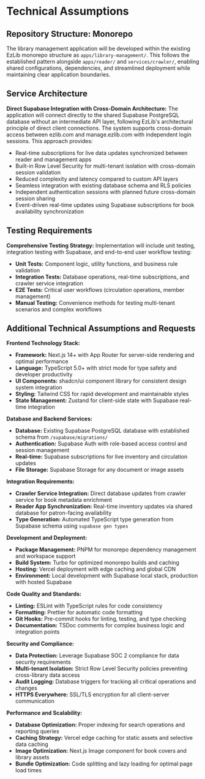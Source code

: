 # Technical Assumptions

## Repository Structure: Monorepo

The library management application will be developed within the existing EzLib monorepo structure as `apps/library-management/`. This follows the established pattern alongside `apps/reader/` and `services/crawler/`, enabling shared configurations, dependencies, and streamlined deployment while maintaining clear application boundaries.

## Service Architecture

**Direct Supabase Integration with Cross-Domain Architecture:** The application will connect directly to the shared Supabase PostgreSQL database without an intermediate API layer, following EzLib's architectural principle of direct client connections. The system supports cross-domain access between ezlib.com and manage.ezlib.com with independent login sessions. This approach provides:

- Real-time subscriptions for live data updates synchronized between reader and management apps
- Built-in Row Level Security for multi-tenant isolation with cross-domain session validation
- Reduced complexity and latency compared to custom API layers
- Seamless integration with existing database schema and RLS policies
- Independent authentication sessions with planned future cross-domain session sharing
- Event-driven real-time updates using Supabase subscriptions for book availability synchronization

## Testing Requirements

**Comprehensive Testing Strategy:** Implementation will include unit testing, integration testing with Supabase, and end-to-end user workflow testing:

- **Unit Tests:** Component logic, utility functions, and business rule validation
- **Integration Tests:** Database operations, real-time subscriptions, and crawler service integration
- **E2E Tests:** Critical user workflows (circulation operations, member management)
- **Manual Testing:** Convenience methods for testing multi-tenant scenarios and complex workflows

## Additional Technical Assumptions and Requests

**Frontend Technology Stack:**

- **Framework:** Next.js 14+ with App Router for server-side rendering and optimal performance
- **Language:** TypeScript 5.0+ with strict mode for type safety and developer productivity
- **UI Components:** shadcn/ui component library for consistent design system integration
- **Styling:** Tailwind CSS for rapid development and maintainable styles
- **State Management:** Zustand for client-side state with Supabase real-time integration

**Database and Backend Services:**

- **Database:** Existing Supabase PostgreSQL database with established schema from `/supabase/migrations/`
- **Authentication:** Supabase Auth with role-based access control and session management
- **Real-time:** Supabase subscriptions for live inventory and circulation updates
- **File Storage:** Supabase Storage for any document or image assets

**Integration Requirements:**

- **Crawler Service Integration:** Direct database updates from crawler service for book metadata enrichment
- **Reader App Synchronization:** Real-time inventory updates via shared database for patron-facing availability
- **Type Generation:** Automated TypeScript type generation from Supabase schema using `supabase gen types`

**Development and Deployment:**

- **Package Management:** PNPM for monorepo dependency management and workspace support
- **Build System:** Turbo for optimized monorepo builds and caching
- **Hosting:** Vercel deployment with edge caching and global CDN
- **Environment:** Local development with Supabase local stack, production with hosted Supabase

**Code Quality and Standards:**

- **Linting:** ESLint with TypeScript rules for code consistency
- **Formatting:** Prettier for automatic code formatting
- **Git Hooks:** Pre-commit hooks for linting, testing, and type checking
- **Documentation:** TSDoc comments for complex business logic and integration points

**Security and Compliance:**

- **Data Protection:** Leverage Supabase SOC 2 compliance for data security requirements
- **Multi-tenant Isolation:** Strict Row Level Security policies preventing cross-library data access
- **Audit Logging:** Database triggers for tracking all critical operations and changes
- **HTTPS Everywhere:** SSL/TLS encryption for all client-server communication

**Performance and Scalability:**

- **Database Optimization:** Proper indexing for search operations and reporting queries
- **Caching Strategy:** Vercel edge caching for static assets and selective data caching
- **Image Optimization:** Next.js Image component for book covers and library assets
- **Bundle Optimization:** Code splitting and lazy loading for optimal page load times
